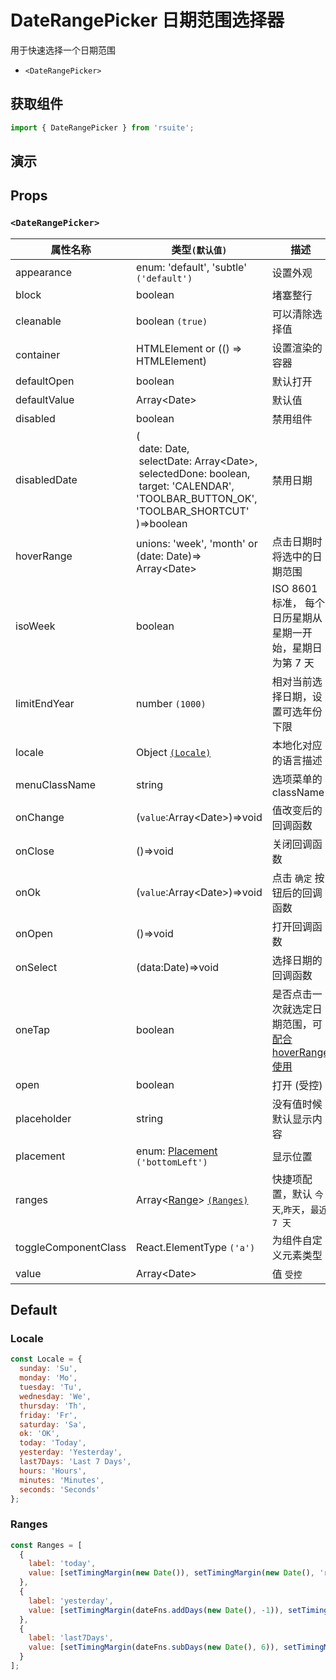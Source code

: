 # DateRangePicker 日期范围选择器

用于快速选择一个日期范围

* `<DateRangePicker>`

## 获取组件

```js
import { DateRangePicker } from 'rsuite';
```

## 演示

<!--{demo}-->

## Props

### `<DateRangePicker>`

| 属性名称             | 类型`(默认值)`                                                                                                                                                                                  | 描述                                                            |
| -------------------- | ----------------------------------------------------------------------------------------------------------------------------------------------------------------------------------------------- | --------------------------------------------------------------- |
| appearance           | enum: 'default', 'subtle' `('default')`                                                                                                                                                         | 设置外观                                                        |
| block                | boolean                                                                                                                                                                                         | 堵塞整行                                                        |
| cleanable            | boolean `(true)`                                                                                                                                                                                | 可以清除选择值                                                  |
| container            | HTMLElement or (() => HTMLElement)                                                                                                                                                              | 设置渲染的容器                                                  |
| defaultOpen          | boolean                                                                                                                                                                                         | 默认打开                                                        |
| defaultValue         | Array&lt;Date&gt;                                                                                                                                                                             | 默认值                                                          |
| disabled             | boolean                                                                                                                                                                                         | 禁用组件                                                        |
| disabledDate         | (<br/>&nbsp;date: Date,<br/> &nbsp;selectDate: Array&lt;Date&gt;,<br/> &nbsp;selectedDone: boolean, <br/> &nbsp;target: 'CALENDAR', 'TOOLBAR_BUTTON_OK', 'TOOLBAR_SHORTCUT' <br/>)=>boolean | 禁用日期                                                        |
| hoverRange           | unions: 'week', 'month' or (date: Date)=> Array&lt;Date&gt;                                                                                                                                 | 点击日期时将选中的日期范围                                      |
| isoWeek              | boolean                                                                                                                                                                                         | ISO 8601 标准， 每个日历星期从星期一开始，星期日为第 7 天       |
| limitEndYear         | number `(1000)`                                                                                                                                                                                 | 相对当前选择日期，设置可选年份下限                              |
| locale               | Object [`(Locale)`](#Locale)                                                                                                                                                                    | 本地化对应的语言描述                                            |
| menuClassName        | string                                                                                                                                                                                          | 选项菜单的 className                                            |
| onChange             | (`value`:Array&lt;Date&gt;)=>void                                                                                                                                                             | 值改变后的回调函数                                              |
| onClose              | ()=>void                                                                                                                                                                                        | 关闭回调函数                                                    |
| onOk                 | (`value`:Array&lt;Date&gt;)=>void                                                                                                                                                             | 点击 `确定` 按钮后的回调函数                                    |
| onOpen               | ()=>void                                                                                                                                                                                        | 打开回调函数                                                    |
| onSelect             | (data:Date)=>void                                                                                                                                                                             | 选择日期的回调函数                                              |
| oneTap               | boolean                                                                                                                                                                                         | 是否点击一次就选定日期范围，可[配合 hoverRange 使用](#单击模式) |
| open                 | boolean                                                                                                                                                                                         | 打开 (受控)                                                     |
| placeholder          | string                                                                                                                                                                                          | 没有值时候默认显示内容                                          |
| placement            | enum: [Placement](#types) `('bottomLeft')`                                                                                                                                                      | 显示位置                                                        |
| ranges               | Array<[Range](#types)> [`(Ranges)`](#Ranges)                                                                                                                                                    | 快捷项配置，默认 `今天`,`昨天`，`最近 7 天`                     |
| toggleComponentClass | React.ElementType `('a')`                                                                                                                                                                       | 为组件自定义元素类型                                            |
| value                | Array&lt;Date&gt;                                                                                                                                                                             | 值 `受控`                                                       |

## Default

### Locale

```js
const Locale = {
  sunday: 'Su',
  monday: 'Mo',
  tuesday: 'Tu',
  wednesday: 'We',
  thursday: 'Th',
  friday: 'Fr',
  saturday: 'Sa',
  ok: 'OK',
  today: 'Today',
  yesterday: 'Yesterday',
  last7Days: 'Last 7 Days',
  hours: 'Hours',
  minutes: 'Minutes',
  seconds: 'Seconds'
};
```

### Ranges

```js
const Ranges = [
  {
    label: 'today',
    value: [setTimingMargin(new Date()), setTimingMargin(new Date(), 'right')]
  },
  {
    label: 'yesterday',
    value: [setTimingMargin(dateFns.addDays(new Date(), -1)), setTimingMargin(dateFns.addDays(new Date(), -1), 'right')]
  },
  {
    label: 'last7Days',
    value: [setTimingMargin(dateFns.subDays(new Date(), 6)), setTimingMargin(new Date(), 'right')]
  }
];
```
